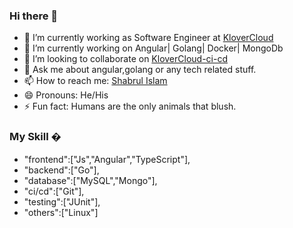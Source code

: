 ### Hi there 👋

- 🔭 I’m currently working as Software Engineer at <a href="https://klovercloud.com/" rel="nofollow">KloverCloud</a>
- 🌱 I’m currently working on Angular| Golang| Docker| MongoDb
- 👯 I’m looking to collaborate on <a href="https://github.com/klovercloud-ci-cd" rel="nofollow">KloverCloud-ci-cd</a>
- 💬 Ask me about angular,golang or any tech related stuff.
- 📫 How to reach me: <a href="https://www.linkedin.com/in/md-shabrul-islam-235baa194/" rel="nofollow">Shabrul Islam</a>
- 😄 Pronouns: He/His
- ⚡ Fun fact: Humans are the only animals that blush.


### My Skill �
- "frontend":["Js","Angular","TypeScript"],
- "backend":["Go"],
- "database":["MySQL","Mongo"],
- "ci/cd":["Git"],
- "testing":["JUnit"],
- "others":["Linux"]
